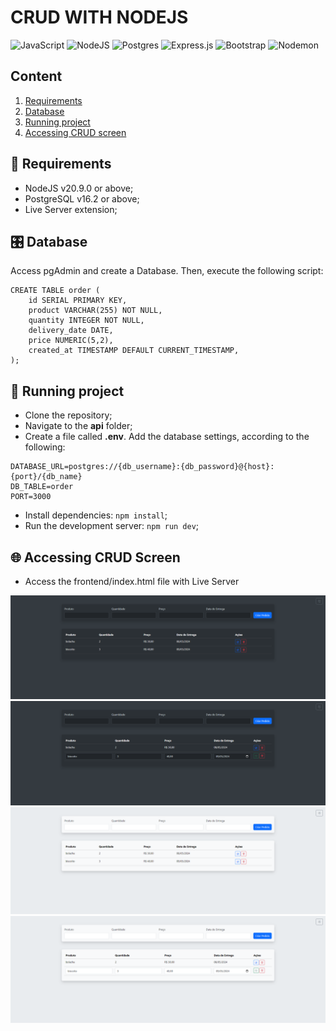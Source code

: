 # CRUD WITH NODEJS

![JavaScript](https://img.shields.io/badge/javascript-%23323330.svg?style=for-the-badge&logo=javascript&logoColor=%23F7DF1E)
![NodeJS](https://img.shields.io/badge/node.js-6DA55F?style=for-the-badge&logo=node.js&logoColor=white)
![Postgres](https://img.shields.io/badge/postgres-%23316192.svg?style=for-the-badge&logo=postgresql&logoColor=white)
![Express.js](https://img.shields.io/badge/express.js-%23404d59.svg?style=for-the-badge&logo=express&logoColor=%2361DAFB)
![Bootstrap](https://img.shields.io/badge/bootstrap-%238511FA.svg?style=for-the-badge&logo=bootstrap&logoColor=white)
![Nodemon](https://img.shields.io/badge/NODEMON-%23323330.svg?style=for-the-badge&logo=nodemon&logoColor=%BBDEAD)


## Content
 1. [Requirements](#requirements)
 2. [Database](#database)
 3. [Running project](#running-project)
 4. [Accessing CRUD screen](#access)


<div id='requirements'/>

## 🚩 Requirements
- NodeJS v20.9.0 or above;
- PostgreSQL v16.2 or above;
- Live Server extension;

<div id='database'/>

## 🎛️ Database
Access pgAdmin and create a Database. Then, execute the following script:
```
CREATE TABLE order (
    id SERIAL PRIMARY KEY,
    product VARCHAR(255) NOT NULL,
    quantity INTEGER NOT NULL,
    delivery_date DATE,
    price NUMERIC(5,2),
    created_at TIMESTAMP DEFAULT CURRENT_TIMESTAMP,
);
```

<div id='running-project'/>

## 🚀 Running project
- Clone the repository;
- Navigate to the <b>api</b> folder;
- Create a file called <b>.env</b>. Add the database settings, according to the following:
```
DATABASE_URL=postgres://{db_username}:{db_password}@{host}:{port}/{db_name}
DB_TABLE=order
PORT=3000
```
- Install dependencies: ```npm install```;
- Run the development server: ```npm run dev```;

<div id='access'/>

## 🌐 Accessing CRUD Screen
- Access the frontend/index.html file with Live Server

![Page image (dark theme)](images/crud-nodejs-screen-dark.png)
![Editing item page image (dark theme)](images/crud-nodejs-editing-screen-dark.png)
![Page image (light theme)](images/crud-nodejs-screen-light.png)
![Editing item page image (light theme)](images/crud-nodejs-editing-screen-light.png)